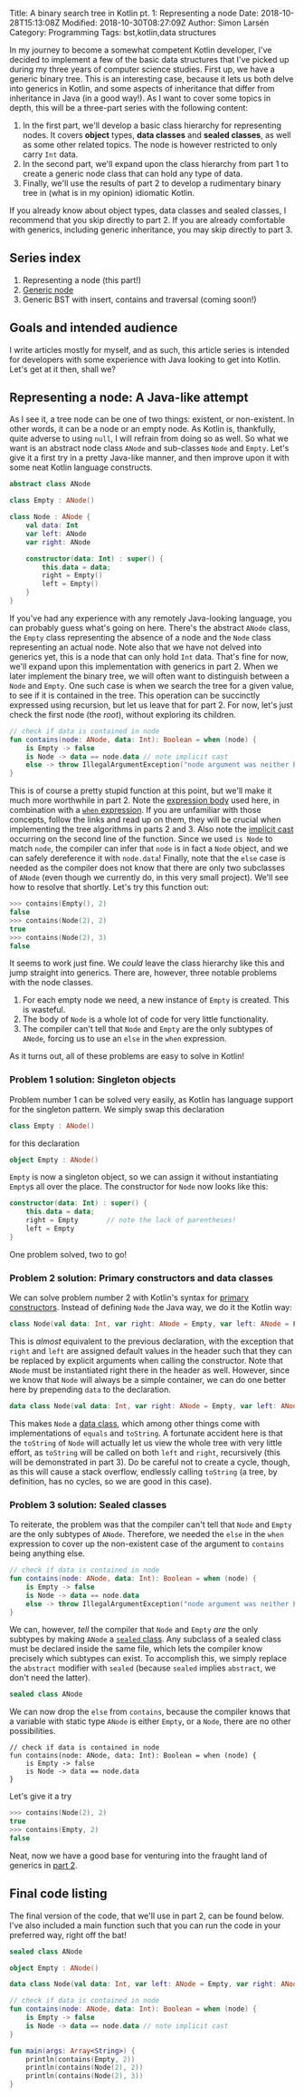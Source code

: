 Title: A binary search tree in Kotlin pt. 1: Representing a node
Date: 2018-10-28T15:13:08Z
Modified: 2018-10-30T08:27:09Z
Author: Simon Larsén
Category: Programming
Tags: bst,kotlin,data structures

In my journey to become a somewhat competent Kotlin developer, I've decided to
implement a few of the basic data structures that I've picked up during my
three years of computer science studies. First up, we have a generic binary
tree. This is an interesting case, because it lets us both delve into generics
in Kotlin, and some aspects of inheritance that differ from inheritance in
Java (in a good way!). As I want to cover some topics in depth, this will be
a three-part series with the following content:

1. In the first part, we'll develop a basic class hierarchy for representing
   nodes. It covers **object** types, **data classes** and **sealed classes**,
   as well as some other related topics. The node is however restricted to only
   carry `Int` data.
2. In the second part, we'll expand upon the class hierarchy from part 1 to
   create a generic node class that can hold any type of data.
3. Finally, we'll use the results of part 2 to develop a rudimentary binary tree
   in (what is in my opinion) idiomatic Kotlin.

If you already know about object types, data classes and sealed classes, I
recommend that you skip directly to part 2. If you are already comfortable with
generics, including generic inheritance, you may skip directly to part 3.

## Series index

1. Representing a node (this part!)
2. [Generic node]({filename}pt2.md)
3. Generic BST with insert, contains and traversal (coming soon!)

## Goals and intended audience
I write articles mostly for myself, and as such, this article series is intended
for developers with some experience with Java looking to get into Kotlin. Let's
get at it then, shall we?

## Representing a node: A Java-like attempt
As I see it, a tree node can be one of two things: existent, or non-existent.
In other words, it can be a node or an empty node. As Kotlin is, thankfully,
quite adverse to using `null`, I will refrain from doing so as well. So what we
want is an abstract node class `ANode` and sub-classes `Node` and `Empty`. Let's
give it a first try in a pretty Java-like manner, and then improve upon it with
some neat Kotlin language constructs.

```kotlin
abstract class ANode

class Empty : ANode()

class Node : ANode {
    val data: Int
    var left: ANode
    var right: ANode

    constructor(data: Int) : super() {
        this.data = data;
        right = Empty()
        left = Empty()
    }
}
```

If you've had any experience with any remotely Java-looking language, you can
probably guess what's going on here. There's the abstract `ANode` class, the
`Empty` class representing the absence of a node and the `Node` class
representing an actual node. Note also that we have not delved into generics
yet, this is a node that can only hold `Int` data. That's fine for now, we'll
expand upon this implementation with generics in part 2. When we later implement
the binary tree, we will often want to distinguish between a `Node` and `Empty`.
One such case is when we search the tree for a given value, to see if it is
contained in the tree. This operation can be succinctly expressed using
recursion, but let us leave that for part 2. For now, let's just check the first
node (the _root_), without exploring its children.


```kotlin
// check if data is contained in node
fun contains(node: ANode, data: Int): Boolean = when (node) {
    is Empty -> false
    is Node -> data == node.data // note implicit cast
    else -> throw IllegalArgumentException("node argument was neither Empty nor Node!")
}
```

This is of course a pretty stupid function at this point, but we'll make it much
more worthwhile in part 2. Note the 
[expression body](https://kotlinlang.org/docs/reference/basic-syntax.html)
used here, in combination with a
[`when` expression](https://kotlinlang.org/docs/reference/control-flow.html).
If you are unfamiliar with those concepts, follow the links and read up on them,
they will be crucial when implementing the tree algorithms in parts 2 and 3.
Also note the
[implicit cast](https://kotlinlang.org/docs/reference/typecasts.html) occurring
on the second line of the function. Since we used `is Node` to match `node`, the
compiler can infer that `node` is in fact a `Node` object, and we can safely
dereference it with `node.data`! Finally, note that the `else` case is needed as
the compiler does not know that there are only two subclasses of `ANode` (even
though we currently do, in this very small project). We'll see how to resolve
that shortly. Let's try this function out:

```kotlin
>>> contains(Empty(), 2)
false
>>> contains(Node(2), 2)
true
>>> contains(Node(2), 3)
false
```

It seems to work just fine. We _could_ leave the class hierarchy like this and
jump straight into generics. There are, however, three notable problems with the
node classes.

1. For each empty node we need, a new instance of `Empty` is created. This is
   wasteful.
2. The body of `Node` is a whole lot of code for very little functionality.
3. The compiler can't tell that `Node` and `Empty` are the only subtypes of
   `ANode`, forcing us to use an `else` in the `when` expression.

As it turns out, all of these problems are easy to solve in Kotlin!

### Problem 1 solution: Singleton objects
Problem number 1 can be solved very easily, as Kotlin has language support for
the singleton pattern. We simply swap this declaration

```kotlin
class Empty : ANode()
```

for this declaration

```kotlin
object Empty : ANode()
```

`Empty` is now a singleton object, so we can assign it without instantiating
`Empty`s all over the place. The constructor for `Node` now looks like this:

```kotlin
constructor(data: Int) : super() {
    this.data = data;
    right = Empty       // note the lack of parentheses!
    left = Empty
}
```
    
One problem solved, two to go!

### Problem 2 solution: Primary constructors and data classes
We can solve problem number 2 with Kotlin's syntax for
[primary constructors](https://kotlinlang.org/docs/reference/classes.html).
Instead of defining `Node` the Java way, we do it the Kotlin way:

```kotlin
class Node(val data: Int, var right: ANode = Empty, var left: ANode = Empty) : ANode()
```

This is _almost_ equivalent to the previous declaration, with the exception that
`right` and `left` are assigned default values in the header such that they can
be replaced by explicit arguments when calling the constructor. Note that
`ANode` must be instantiated right there in the header as well. However, since
we know that `Node` will always be a simple container, we can do one better here
by prepending `data` to the declaration.

```kotlin
data class Node(val data: Int, var right: ANode = Empty, var left: ANode = Empty) : ANode()
```

This makes `Node` a
[data class](https://kotlinlang.org/docs/reference/data-classes.html), which
among other things come with implementations of `equals` and `toString`. A
fortunate accident here is that the `toString` of `Node` will actually let us
view the whole tree with very little effort, as `toString` will be called on
both `left` and `right`, recursively (this will be demonstrated in part 3). Do
be careful not to create a cycle, though, as this will cause a stack overflow,
endlessly calling `toString` (a tree, by definition, has no cycles, so we are
good in this case).

### Problem 3 solution: Sealed classes
To reiterate, the problem was that the compiler can't tell that `Node` and
`Empty` are the only subtypes of `ANode`. Therefore, we needed the `else` in the
`when` expression to cover up the non-existent case of the argument to
`contains` being anything else.

```kotlin
// check if data is contained in node
fun contains(node: ANode, data: Int): Boolean = when (node) {
    is Empty -> false
    is Node -> data == node.data
    else -> throw IllegalArgumentException("node argument was neither Empty nor Node!")
}
```

We can, however, _tell_ the compiler that `Node` and `Empty` _are_ the only
subtypes by making `ANode` a
[`sealed` class](https://kotlinlang.org/docs/reference/sealed-classes.html_).
Any subclass of a sealed class must be declared inside the same file, which lets
the compiler know precisely which subtypes can exist. To accomplish this, we
simply replace the `abstract` modifier with `sealed` (because `sealed` implies
`abstract`, we don't need the latter).

```kotlin
sealed class ANode
```

We can now drop the `else` from `contains`, because the compiler knows that a
variable with static type `ANode` is either `Empty`, or a `Node`, there are no
other possibilities.

```
// check if data is contained in node
fun contains(node: ANode, data: Int): Boolean = when (node) {
    is Empty -> false
    is Node -> data == node.data
}
```

Let's give it a try

```kotlin
>>> contains(Node(2), 2)
true
>>> contains(Empty, 2)
false
```

Neat, now we have a good base for venturing into the fraught land of generics in
[part 2]({filename}pt2.md).

## Final code listing
The final version of the code, that we'll use in part 2, can be found below.
I've also included a main function such that you can run the code in your
preferred way, right off the bat!

```kotlin
sealed class ANode

object Empty : ANode()

data class Node(val data: Int, var left: ANode = Empty, var right: ANode = Empty) : ANode()

// check if data is contained in node
fun contains(node: ANode, data: Int): Boolean = when (node) {
    is Empty -> false
    is Node -> data == node.data // note implicit cast
}

fun main(args: Array<String>) {
    println(contains(Empty, 2))
    println(contains(Node(2), 2))
    println(contains(Node(2), 3))
}
```
